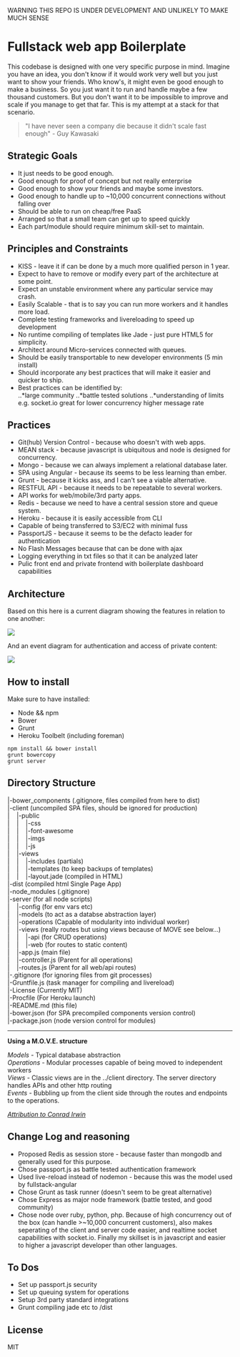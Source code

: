 WARNING THIS REPO IS UNDER DEVELOPMENT AND UNLIKELY TO MAKE MUCH SENSE

# Fullstack web app Boilerplate
This codebase is designed with one very specific purpose in mind. Imagine you have an idea, you don't know if it would work very well but you just want to show your friends. Who know's, it might even be good enough to make a business. So you just want it to run and handle maybe a few thousand customers. But you don't want it to be impossible to improve and scale if you manage to get that far. This is my attempt at a stack for that scenario.

>"I have never seen a company die because it didn't scale fast enough" - Guy Kawasaki

## Strategic Goals
* It just needs to be good enough.
* Good enough for proof of concept but not really enterprise
* Good enough to show your friends and maybe some investors.
* Good enough to handle up to ~10,000 concurrent connections without falling over
* Should be able to run on cheap/free PaaS 
* Arranged so that a small team can get up to speed quickly
* Each part/module should require minimum skill-set to maintain.

## Principles and Constraints
* KISS - leave it if can be done by a much more qualified person in 1 year.
* Expect to have to remove or modify every part of the architecture at some point.
* Expect an unstable environment where any particular service may crash.
* Easily Scalable - that is to say you can run more workers and it handles more load.
* Complete testing frameworks and livereloading to speed up development
* No runtime compiling of templates like Jade - just pure HTML5 for simplicity.
* Architect around Micro-services connected with queues.
* Should be easily transportable to new developer environments (5 min install)
* Should incorporate any best practices that will make it easier and quicker to ship.
* Best practices can be identified by:  
..*large community
..*battle tested solutions
..*understanding of limits e.g. socket.io great for lower concurrency higher message rate

## Practices 
* Git(hub) Version Control - because who doesn't with web apps.
* MEAN stack - because javascript is ubiquitous and node is designed for concurrency.
* Mongo - because we can always implement a relational database later.
* SPA using Angular - because its seems to be less learning than ember.
* Grunt - because it kicks ass, and I can't see a viable alternative.
* RESTFUL API - because it needs to be repeatable to several workers.
* API works for web/mobile/3rd party apps.
* Redis - because we need to have a central session store and queue system.
* Heroku - because it is easily accessible from CLI
* Capable of being transferred to S3/EC2 with minimal fuss
* PassportJS - because it seems to be the defacto leader for authentication
* No Flash Messages because that can be done with ajax
* Logging everything in txt files so that it can be analyzed later
* Pulic front end and private frontend with boilerplate dashboard capabilities

## Architecture
Based on this here is a current diagram showing the features in relation to one another:

![](https://docs.google.com/drawings/d/1tSR0bjQJglcT-38VVY8FT1DqkZZMFQ57_A02aRPiqEk/pub?w=961&h=581)

And an event diagram for authentication and access of private content:

![](https://docs.google.com/drawings/d/1ehHzQOMKdGw2ARZzDgZufGvjqbyw9RFU8Q0K3L6NMU4/pub?w=960&h=720)


## How to install
Make sure to have installed:

* Node && npm
* Bower
* Grunt
* Heroku Toolbelt (including foreman)

``` 
npm install && bower install
grunt bowercopy
grunt server
```

## Directory Structure
|-bower_components (.gitignore, files compiled from here to dist)  
|-client (uncompiled SPA files, should be ignored for production)  
|&nbsp;&nbsp;&nbsp;&nbsp;|-public  
|&nbsp;&nbsp;&nbsp;&nbsp;|&nbsp;&nbsp;&nbsp;&nbsp;|-css  
|&nbsp;&nbsp;&nbsp;&nbsp;|&nbsp;&nbsp;&nbsp;&nbsp;|-font-awesome  
|&nbsp;&nbsp;&nbsp;&nbsp;|&nbsp;&nbsp;&nbsp;&nbsp;|-imgs  
|&nbsp;&nbsp;&nbsp;&nbsp;|&nbsp;&nbsp;&nbsp;&nbsp;|-js  
|&nbsp;&nbsp;&nbsp;&nbsp;|-views    
|&nbsp;&nbsp;&nbsp;&nbsp;|&nbsp;&nbsp;&nbsp;&nbsp;|-includes (partials)  
|&nbsp;&nbsp;&nbsp;&nbsp;|&nbsp;&nbsp;&nbsp;&nbsp;|-templates (to keep backups of templates)  
|&nbsp;&nbsp;&nbsp;&nbsp;|&nbsp;&nbsp;&nbsp;&nbsp;|-layout.jade (compiled in HTML)  
|-dist (compiled html Single Page App)  
|-node_modules (.gitignore)  
|-server (for all node scripts)  
|&nbsp;&nbsp;&nbsp;&nbsp;|-config (for env vars etc)     
|&nbsp;&nbsp;&nbsp;&nbsp;|-models (to act as a databse abstraction layer)  
|&nbsp;&nbsp;&nbsp;&nbsp;|-operations (Capable of modularity into individual worker)  
|&nbsp;&nbsp;&nbsp;&nbsp;|-views (really routes but using views because of MOVE see below...)  
|&nbsp;&nbsp;&nbsp;&nbsp;|&nbsp;&nbsp;&nbsp;&nbsp;|-api (for CRUD operations)  
|&nbsp;&nbsp;&nbsp;&nbsp;|&nbsp;&nbsp;&nbsp;&nbsp;|-web  (for routes to static content)  
|&nbsp;&nbsp;&nbsp;&nbsp;|-app.js (main file)   
|&nbsp;&nbsp;&nbsp;&nbsp;|-controller.js (Parent for all operations)   
|&nbsp;&nbsp;&nbsp;&nbsp;|-routes.js (Parent for all web/api routes)   
|-.gitignore (for ignoring files from git processes)   
|-Gruntfile.js (task manager for compiling and livereload)   
|-License (Currently MIT)   
|-Procfile (For Heroku launch)   
|-README.md (this file)   
|-bower.json (for SPA precompiled components version control)   
|-package.json (node version control for modules)   

---

**Using a M.O.V.E. structure**

*Models* - Typical  database abstraction  
*Operations* - Modular processes capable of being moved to independent workers    
*Views* - Classic views are in the ../client directory. The server directory handles APIs and other http routing  
*Events* - Bubbling up from the client side through the routes and endpoints to the operations.  
  
[*Attribution to Conrad Irwin*](https://cirw.in/blog/time-to-move-on)

## Change Log and reasoning

* Proposed Redis as session store - because faster than mongodb and generally used for this purpose.
* Chose passport.js as battle tested authentication framework
* Used live-reload instead of nodemon - because this was the model used by fullstack-angular
* Chose Grunt as task runner (doesn't seem to be great alternative)
* Chose Express as major node framework (battle tested, and good community)
* Chose node over ruby, python, php. Because of high concurrency out of the box (can handle >~10,000 concurrent customers), also makes seperating of the client and server code easier, and realtime socket capabilities with socket.io. Finally my skillset is in javascript and easier to higher a javascript developer than other languages.

## To Dos
* Set up passport.js security
* Set up queuing system for operations
* Setup 3rd party standard integrations
* Grunt compiling jade etc to /dist

## License
MIT